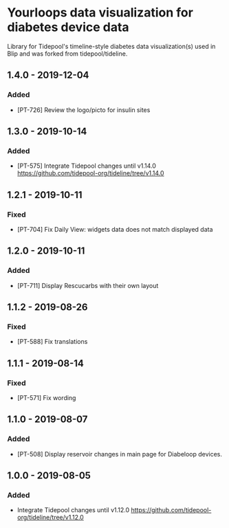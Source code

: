 # Yourloops data visualization for diabetes device data
Library for Tidepool's timeline-style diabetes data visualization(s) used in Blip and was forked from tidepool/tideline.

## 1.4.0 - 2019-12-04
### Added
- [PT-726] Review the logo/picto for insulin sites

## 1.3.0 - 2019-10-14
### Added
- [PT-575] Integrate Tidepool changes until v1.14.0 https://github.com/tidepool-org/tideline/tree/v1.14.0

## 1.2.1 - 2019-10-11
### Fixed
- [PT-704] Fix Daily View: widgets data does not match displayed data

## 1.2.0 - 2019-10-11
### Added
- [PT-711] Display Rescucarbs with their own layout

## 1.1.2 - 2019-08-26
### Fixed
- [PT-588] Fix translations

## 1.1.1 - 2019-08-14
### Fixed
- [PT-571] Fix wording

## 1.1.0 - 2019-08-07
### Added
- [PT-508] Display reservoir changes in main page for Diabeloop devices.

## 1.0.0 - 2019-08-05
### Added
- Integrate Tidepool changes until v1.12.0 https://github.com/tidepool-org/tideline/tree/v1.12.0

